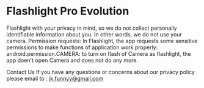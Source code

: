 # Flashlight Pro Evolution


Flashlight with your privacy in mind, so we do not collect personally identifiable information about you. In other words, we do not use your camera. 
Permission requests:
In Flashlight, the app requests some sensitive permissions to make functions of application work properly:
android.permission.CAMERA: to turn on flash of Camera as flashlight, the app doen't open Camera and does not do any more.

Contact Us
If you have any questions or concerns about our privacy policy please email to : jk.funnyy@gmail.com
